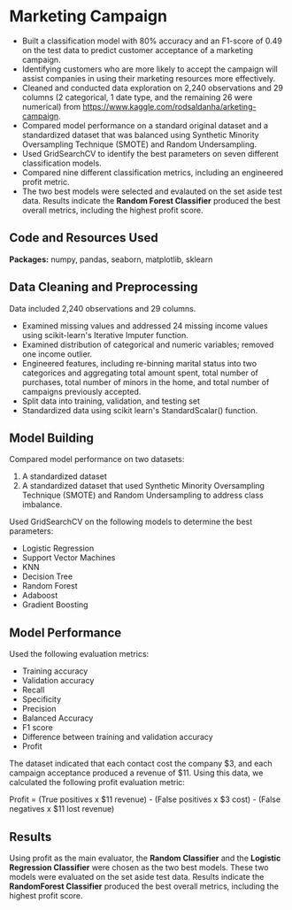 # Marketing Campaign
* Built a classification model with 80% accuracy and an F1-score of 0.49 on the test data to predict customer acceptance of a marketing campaign.
* Identifying customers who are more likely to accept the campaign will assist companies in using their marketing resources more effectively.
* Cleaned and conducted data exploration on 2,240 observations and 29 columns (2 categorical, 1 date type, and the remaining 26 were numerical) from https://www.kaggle.com/rodsaldanha/arketing-campaign.
* Compared model performance on a standard original dataset and a standardized dataset that was balanced using Synthetic Minority Oversampling Technique (SMOTE) and Random Undersampling. 
* Used GridSearchCV to identify the best parameters on seven different classification models.
* Compared nine different classification metrics, including an engineered profit metric. 
* The two best models were selected and evalauted on the set aside test data. Results indicate the **Random Forest Classifier** produced the best overall metrics, including the highest profit score.

## Code and Resources Used
**Packages:** numpy, pandas, seaborn, matplotlib, sklearn

## Data Cleaning and Preprocessing
Data included 2,240 observations and 29 columns.
* Examined missing values and addressed 24 missing income values using scikit-learn's Iterative Imputer function.
* Examined distribution of categorical and numeric variables; removed one income outlier.
* Engineered features, including re-binning marital status into two categorices and aggregating total amount spent, total number of purchases, total number of minors in the home, and total number of campaigns previously accepted.
* Split data into training, validation, and testing set
* Standardized data using scikit learn's StandardScalar() function.

## Model Building  
Compared model performance on two datasets: 
1. A standardized dataset
2. A standardized dataset that used Synthetic Minority Oversampling Technique (SMOTE) and Random Undersampling to address class imbalance.

Used GridSearchCV on the following models to determine the best parameters: 
* Logistic Regression
* Support Vector Machines
* KNN
* Decision Tree
* Random Forest
* Adaboost
* Gradient Boosting

## Model Performance

Used the following evaluation metrics:
* Training accuracy
* Validation accuracy
* Recall
* Specificity
* Precision
* Balanced Accuracy
* F1 score
* Difference between training and validation accuracy
* Profit

The dataset indicated that each contact cost the company \$3, and each campaign acceptance produced a revenue of \$11. Using this data, we calculated the following profit evaluation metric:  

Profit = (True positives x \$11 revenue) - (False positives x \$3 cost) - (False negatives x \$11 lost revenue)

## Results

Using profit as the main evaluator, the **Random Classifier** and the **Logistic Regression Classifier** were chosen as the two best models. These two models were evaluated on the set aside test data. Results indicate the **RandomForest Classifier** produced the best overall metrics, including the highest profit score.
